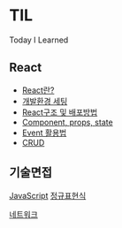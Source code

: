 # TIL
Today I Learned

## React
   <ul>
      <li><a href='https://github.com/homile/TIL/blob/main/React/React%EB%9E%80.md'>React란?</a></li>
      <li><a href='https://github.com/homile/TIL/blob/main/React/%EC%84%A4%EC%B9%98%EB%B0%A9%EB%B2%95.md'>개발환경 세팅</a></li>
      <li><a href='https://github.com/homile/TIL/blob/main/React/React%EA%B5%AC%EC%A1%B0.md'>React구조 및 배포방법</a></li>
      <li><a href='https://github.com/homile/TIL/blob/main/React/Component.md#hello-propsname-1'>Component, props, state</a></li>
      <li><a href='https://github.com/homile/TIL/blob/main/React/event.md'>Event 활용법</a></li>
      <li><a href='https://github.com/homile/TIL/blob/main/React/CRUD.md'>CRUD</a></li>

   </ul>

## 기술면접
[JavaScript]('https://github.com/homile/TIL/blob/main/%EA%B8%B0%EC%88%A0%EB%A9%B4%EC%A0%91/JavaScript/JavaScript.md')
[정규표현식]('https://github.com/homile/TIL/blob/main/%EA%B8%B0%EC%88%A0%EB%A9%B4%EC%A0%91/JavaScript/%EC%A0%95%EA%B7%9C%ED%91%9C%ED%98%84%EC%8B%9D.md')
   
[네트워크]('')


